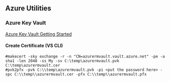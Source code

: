 ## Azure Utilities

### Azure Key Vault 

[Azure Key Vault Getting Started](https://github.com/Azure/azure-content/blob/master/articles/key-vault/key-vault-get-started.md)


#### Create Certificate (VS CLI)

````
#makecert -sky exchange -r -n "CN=azurermvault.vault.azure.net" -pe -a sha1 -len 2048 -ss My -sv C:\temp\azurermvault.pvk C:\temp\azurermvault.cer 
#pvk2pfx -pvk C:\\temp\azurermvault.pvk -pi <put the password here> -spc C:\\temp\\azurermvault.cer -pfx C:\\temp\\azurermvault.pfx
````

